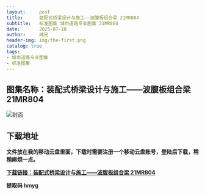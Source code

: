 ```yaml
---
layout:     post
title:      装配式桥梁设计与施工——波腹板组合梁 21MR804
subtitle:   标准图集 城市道路专业图集 21MR804
date:       2025-07-18
author:     峰兄
header-img: img/the-first.png
catalog: true
tags:
- 城市道路专业图集
- 标准图集
---
```

## 图集名称：装配式桥梁设计与施工——波腹板组合梁 21MR804
![封面](https://pic1.imgdb.cn/item/6879fcc058cb8da5c8c2a6e9.jpg)


## 下载地址 
**文件放在我的移动云盘里面，下载时需要注册一个移动云盘账号，登陆后下载，稍稍麻烦一点。**  
  
[**下载链接：装配式桥梁设计与施工——波腹板组合梁 21MR804**](https://caiyun.139.com/w/i/2oxwEq6TDcxd9)


**提取码 hmyg**

